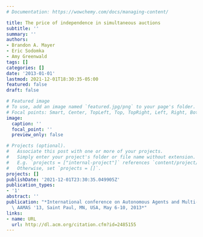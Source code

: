 ```yaml
---
# Documentation: https://wowchemy.com/docs/managing-content/

title: The price of independence in simultaneous auctions
subtitle: ''
summary: ''
authors:
- Brandon A. Mayer
- Eric Sodomka
- Amy Greenwald
tags: []
categories: []
date: '2013-01-01'
lastmod: 2021-12-01T18:30:35-05:00
featured: false
draft: false

# Featured image
# To use, add an image named `featured.jpg/png` to your page's folder.
# Focal points: Smart, Center, TopLeft, Top, TopRight, Left, Right, BottomLeft, Bottom, BottomRight.
image:
  caption: ''
  focal_point: ''
  preview_only: false

# Projects (optional).
#   Associate this post with one or more of your projects.
#   Simply enter your project's folder or file name without extension.
#   E.g. `projects = ["internal-project"]` references `content/project/deep-learning/index.md`.
#   Otherwise, set `projects = []`.
projects: []
publishDate: '2021-12-01T23:30:35.049905Z'
publication_types:
- '1'
abstract: ''
publication: "*International conference on Autonomous Agents and Multi-Agent Systems,\
  \ AAMAS '13, Saint Paul, MN, USA, May 6-10, 2013*"
links:
- name: URL
  url: http://dl.acm.org/citation.cfm?id=2485155
---
```

